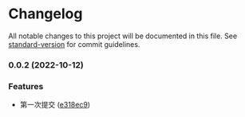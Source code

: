 # Changelog

All notable changes to this project will be documented in this file. See [standard-version](https://github.com/conventional-changelog/standard-version) for commit guidelines.

### 0.0.2 (2022-10-12)


### Features

* 第一次提交 ([e318ec9](https://github.com/rpsh/vite-plugin-implicit-css-modules/commit/e318ec9659ef0845fd52bc54b3160caa8955d0b0))
